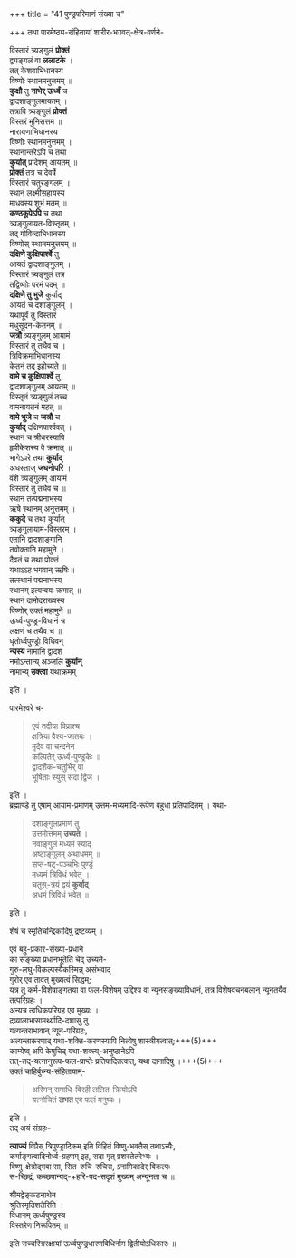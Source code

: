 +++
title = "41 पुण्ड्रपरिमाणं संख्या च"

+++
तथा पारमेष्ठ्य-संहितायां शारीर-भगवत्-क्षेत्र-वर्णने-  

विस्तारं त्र्यङ्गुलं **प्रोक्तं**  
द्व्यङ्गलं वा **ललाटके** ।  
तत् केशवाभिधानस्य  
विष्णोः स्थानमनुत्तमम् ॥  
**कुक्षौ** तु **नाभेर् ऊर्ध्वं** च  
द्वादशाङ्गुलमायतम् ।  
तत्रापि त्र्यङ्गुलं **प्रोक्तं**  
विस्तरं मुनिसत्तम ॥  
नारायणाभिधानस्य  
विष्णोः स्थानमनुत्तमम् ।  
स्थानान्तरेऽपि च तथा  
**कुर्यात्** प्रादेशम् आयतम् ॥  
**प्रोक्तं** तत्र च देवर्षे  
विस्तारं चतुरङ्गलम् ।  
स्थानं लक्ष्मीसहायस्य  
माधवस्य शुभं मतम् ॥  
**कण्ठकूपेऽपि** च तथा  
त्र्यङ्गुलायत-विस्तृतम् ।  
तद् गोविन्दाभिधानस्य  
विष्णोस् स्थानमनुत्तमम् ॥  
**दक्षिणे कुक्षिपार्श्वे** तु  
आयतं द्वादशाङ्गुलम् ।  
विस्तारं त्र्यङ्गुलं तत्र  
तद्विष्णोः परमं पदम् ॥  
**दक्षिणे तु भुजे** कुर्याद्  
आयतं च दशाङ्गुलम् ।  
यथापूर्वं तु विस्तारं  
मधुसूदन-केतनम् ॥  
**जत्रौ** त्र्यङ्गुलम् आयामं  
विस्तारं तु तथैव च ।  
त्रिविक्रमाभिधानस्य  
केतनं तद् इहोच्यते ॥  
**वामे च कुक्षिपार्श्वे** तु  
द्वादशाङ्गुलम् आयतम् ॥  
विस्तृतं त्र्यङ्गुलं तच्च  
वामनायतनं महत् ॥  
**वामे भुजे** च **जत्रौ** च  
**कुर्याद्** दक्षिणपार्श्ववत् ।  
स्थानं च श्रीधरस्यापि  
हृपीकेशस्य वै क्रमात् ॥  
भागेऽपरे तथा **कुर्याद्**  
अधस्ताज् **जघनोपरि** ।  
वंशे त्र्यङ्गुलम् आयामं  
विस्तारं तु तथैव च ॥  
स्थानं तत्पद्मनाभस्य  
ऋषे स्थानम् अनुत्तमम् ।  
**ककुदे** च तथा कुर्यात्  
त्र्यङ्गुलायाम-विस्तरम् ।  
एतानि द्वादशाङ्गानि  
तवोक्तानि महामुने ।  
दैवतं च तथा प्रोक्तं  
यथाऽऽह भगवान् ऋषिः॥  
तत्स्थानं पद्मनाभस्य  
स्थानम् इत्यन्वयः क्रमात् ॥  
स्थानं दामोदराख्यस्य  
विष्णोर् उक्तं महामुने ॥  
ऊर्ध्व-पुण्ड्र-विधानं च  
लक्षणं च तथैव च ॥  
धृतोर्ध्वपुण्ड्रो विधिवन्  
**न्यस्य** नामानि द्वादश  
नमोऽन्तान्य् अञ्जलिं **कुर्यान्**  
नामान्य् **उक्त्वा** यथाक्रमम्  

इति ।

पारमेश्वरे च-

> एवं तदीया विप्राश्च  
> क्षत्रिया वैश्य-जातयः ।  
> मृदैव वा चन्दनेन  
> कल्पितैर् ऊर्ध्व-पुण्ड्रकैः ॥  
> द्वादशैक-चतुर्भिर् वा  
> भूषिताः स्युस् सदा द्विज ।

इति ।  
ब्रह्माण्डे तु एषाम् आयाम-प्रमाणम् उत्तम-मध्यमादि-रूपेण वहुधा प्रतिपादितम् । यथा-  

> दशाङ्गुलप्रमाणं तु  
> उत्तमोत्तमम् **उच्यते** ।  
> नवाङ्गुलं मध्यमं स्याद्  
> अष्टाङ्गुलम् अथाधमम् ॥  
> सप्त-षट्-पञ्चभिः पुण्ड्रं  
> मध्यमं त्रिविधं भवेत् ।  
> चतुस्-त्रयं द्वयं **कुर्याद्**  
> अधमं त्रिविधं भवेत् ॥

इति ।  

शेषं च स्मृतिचन्द्रिकादिषु द्रष्टव्यम् ।  

एवं बहु-प्रकार-संख्या-प्रधाने  
का सङ्ख्या प्रधानभूतेति चेद् उच्यते-  
गुरु-लघु-विकल्पस्यैकस्मिन्न् असंभवाद्  
गुरोर् एव तावत् मुख्यत्वं सिद्धम्;  
यत्र तु कर्म-विशेषाङ्गतया वा फल-विशेषम् उद्दिश्य वा न्यूनसङ्ख्याविधानं, 
तत्र विशेषवचनबलान् न्यूनतयैव तत्परिग्रहः ।  
अन्यत्र त्वधिकपरिग्रह एव मुख्यः ।  
द्रव्यालाभासामर्थ्यादि-दशासु तु  
गत्यन्तराभावान् न्यून-परिग्रहः,  
अत्यन्ताकरणाद् यथा-शक्ति-करणस्यापि नित्येषु शास्त्रीयत्वात्;+++(5)+++  
काम्येष्व् अपि केषुचिद् यथा-शक्त्य्-अनुष्ठानेऽपि  
तत्-तद्-यत्नानुरूप-फल-प्राप्तेः प्रतिपादितत्वात्, यथा दानादिषु ।+++(5)+++  
उक्तं चाहिर्बुध्न्य-संहितायाम्-  

> अस्मिन् समाधि-विरही ललित-क्रियोऽपि  
> यत्नोचितं **लभत** एव फलं मनुष्यः ।

इति ।  
तद् अयं संग्रहः-  

**त्याज्यं** विप्रैस् त्रिपुण्ड्रादिकम् इति विहितं विष्णु-भक्तैस् तथाऽन्यैः,  
कर्माङ्गत्वादिनोर्ध्व-ग्रहणम् इह, सदा मृत् प्रशस्तेतरेभ्यः ।  
विष्णु-क्षेत्रोद्भवा सा, सित-रुचि-रुचिरा, ऽनामिकादेर् विकल्पः  
स-च्छिद्रं, कच्छपान्यद्-+हरि-पद-सदृशं मुख्यम् अन्यूनता च ॥

श्रीमद्वेङ्कटनाथेन  
श्रुतिस्मृतिशतैरिति ।  
विधानम् ऊर्ध्वपुण्ड्रस्य  
विस्तरेण निरूपितम् ॥

इति सच्चरित्ररक्षायां ऊर्ध्वपुण्ड्रधारणविधिर्नाम द्वितीयोऽधिकारः ॥